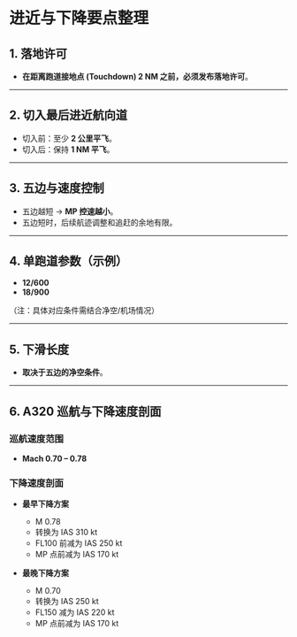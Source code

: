 # 进近与下降要点整理

## 1. 落地许可
- **在距离跑道接地点 (Touchdown) 2 NM 之前，必须发布落地许可**。

---

## 2. 切入最后进近航向道
- 切入前：至少 **2 公里平飞**。  
- 切入后：保持 **1 NM 平飞**。

---

## 3. 五边与速度控制
- 五边越短 → **MP 控速越小**。  
- 五边短时，后续航迹调整和追赶的余地有限。

---

## 4. 单跑道参数（示例）
- **12/600**  
- **18/900**

（注：具体对应条件需结合净空/机场情况）

---

## 5. 下滑长度
- **取决于五边的净空条件**。

---

## 6. A320 巡航与下降速度剖面

### 巡航速度范围
- **Mach 0.70 – 0.78**

### 下降速度剖面
- **最早下降方案**  
  - M 0.78  
  - 转换为 IAS 310 kt  
  - FL100 前减为 IAS 250 kt  
  - MP 点前减为 IAS 170 kt  

- **最晚下降方案**  
  - M 0.70  
  - 转换为 IAS 250 kt  
  - FL150 减为 IAS 220 kt  
  - MP 点前减为 IAS 170 kt
